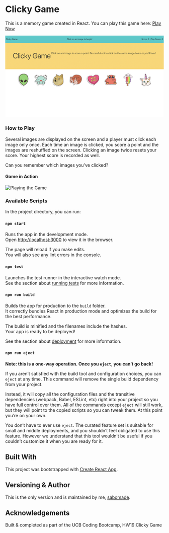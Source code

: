 # Clicky Game

This is a memory game created in React. You can play this game here: [Play Now](https://sabomade.github.io/react-clicky/)

![Image of App](public/clickyGame.png)

### How to Play

Several images are displayed on the screen and a player must click each image only once. Each time an image is clicked, you score a point and the images are reshuffled on the screen. Clicking an image twice resets your score. Your highest score is recorded as well.

Can you remember which images you've clicked?

#### Game in Action

![Playing the Game](public/playClickyGame.gif)

### Available Scripts

In the project directory, you can run:

#### `npm start`

Runs the app in the development mode.<br />
Open [http://localhost:3000](http://localhost:3000) to view it in the browser.

The page will reload if you make edits.<br />
You will also see any lint errors in the console.

#### `npm test`

Launches the test runner in the interactive watch mode.<br />
See the section about [running tests](https://facebook.github.io/create-react-app/docs/running-tests) for more information.

#### `npm run build`

Builds the app for production to the `build` folder.<br />
It correctly bundles React in production mode and optimizes the build for the best performance.

The build is minified and the filenames include the hashes.<br />
Your app is ready to be deployed!

See the section about [deployment](https://facebook.github.io/create-react-app/docs/deployment) for more information.

#### `npm run eject`

**Note: this is a one-way operation. Once you `eject`, you can’t go back!**

If you aren’t satisfied with the build tool and configuration choices, you can `eject` at any time. This command will remove the single build dependency from your project.

Instead, it will copy all the configuration files and the transitive dependencies (webpack, Babel, ESLint, etc) right into your project so you have full control over them. All of the commands except `eject` will still work, but they will point to the copied scripts so you can tweak them. At this point you’re on your own.

You don’t have to ever use `eject`. The curated feature set is suitable for small and middle deployments, and you shouldn’t feel obligated to use this feature. However we understand that this tool wouldn’t be useful if you couldn’t customize it when you are ready for it.

## Built With

This project was bootstrapped with [Create React App](https://github.com/facebook/create-react-app).

## Versioning & Author

This is the only version and is maintained by me, [sabomade](https://github.com/sabomade).

## Acknowledgements

Built & completed as part of the UCB Coding Bootcamp, HW19:Clicky Game
